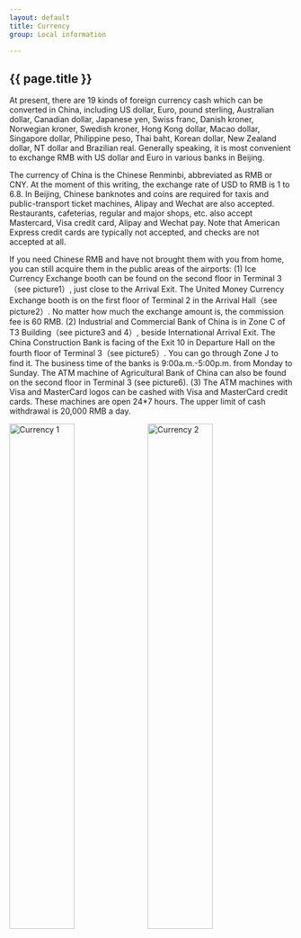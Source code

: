 ```yaml
---
layout: default
title: Currency
group: Local information

---
```




## {{ page.title }}

At present, there are 19 kinds of foreign currency cash which can be converted in China, including US dollar, Euro, pound sterling, Australian dollar, Canadian dollar, Japanese yen, Swiss franc, Danish kroner, Norwegian kroner, Swedish kroner, Hong Kong dollar, Macao dollar, Singapore dollar, Philippine peso, Thai baht, Korean dollar, New Zealand dollar, NT dollar and Brazilian real. Generally speaking, it is most convenient to exchange RMB with US dollar and Euro in various banks in Beijing.

The currency of China is the Chinese Renminbi, abbreviated as RMB or CNY. At the moment of this writing, the exchange rate of USD to RMB is 1 to 6.8. 
In Beijing, Chinese banknotes and coins are required for taxis and public-transport ticket machines, Alipay and Wechat are also accepted. Restaurants, cafeterias, regular and major shops, etc. also accept Mastercard, Visa credit card, Alipay and Wechat pay. Note that American Express credit cards are typically not accepted, and checks are not accepted at all.

If you need Chinese RMB and have not brought them with you from home, you can still acquire them in the public areas of the airports: (1) Ice Currency Exchange booth can be found on the second floor in Terminal 3（see picture1）, just close to the Arrival Exit. The United Money Currency Exchange booth is on the first floor of Terminal 2 in the Arrival Hall（see picture2）. No matter how much the exchange amount is, the commission fee is 60 RMB. (2) Industrial and Commercial Bank of China is in Zone C of T3 Building（see picture3 and 4）, beside International Arrival Exit. The China Construction Bank is facing of the Exit 10 in Departure Hall on the fourth floor of Terminal 3（see picture5）. You can go through Zone J to find it. The business time of the banks is 9:00a.m.-5:00p.m. from Monday to Sunday. The ATM machine of Agricultural Bank of China can also be found on the second floor in Terminal 3 (see picture6). (3) The ATM machines with Visa and MasterCard logos can be cashed with Visa and MasterCard credit cards. These machines are open 24*7 hours. The upper limit of cash withdrawal is 20,000 RMB a day.

<div class="imagetext">
    <img src="{{ site.baseurl }}/images/local_info/currency_1_1.jpg" style="width:48%;" alt="Currency 1" />
   <img src="{{ site.baseurl }}/images/local_info/currency_1_2.jpg" style="width:48%;"  alt="Currency 2" />
</div>
<!--
<div class="imagetext">
    <img src="{{ site.baseurl }}/images/local_info/currency_2_1.jpg" style="width:48%;" alt="Currency 3" />
   <img src="{{ site.baseurl }}/images/local_info/currency_2_2.jpg" style="width:48%;" alt="Currency 4" />
</div>

<div class="imagetext">
    <img src="{{ site.baseurl }}/images/local_info/currency_3_1.jpg" style="width:48%;" alt="Currency 5" />
   <img src="{{ site.baseurl }}/images/local_info/currency_3_2.jpg" style="width:48%;"  alt="Currency 3_3" />
</div>
-->
